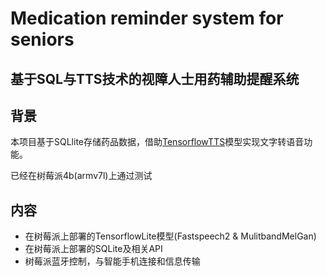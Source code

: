 # Medication reminder system for seniors

## 基于SQL与TTS技术的视障人士用药辅助提醒系统

## 背景

本项目基于SQLlite存储药品数据，借助[TensorflowTTS](https://github.com/TensorSpeech/TensorFlowTTS)模型实现文字转语音功能。

已经在树莓派4b(armv7l)上通过测试

## 内容

- 在树莓派上部署的TensorflowLite模型(Fastspeech2 & MulitbandMelGan)
- 在树莓派上部署的SQLite及相关API
- 树莓派蓝牙控制，与智能手机连接和信息传输
